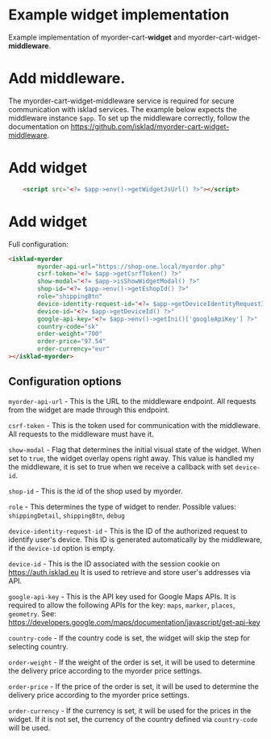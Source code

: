 # Example widget implementation
Example implementation of myorder-cart-**widget** and myorder-cart-widget-**middleware**.

# Add middleware.
The myorder-cart-widget-middleware service is required for secure communication with isklad services.
The example below expects the middleware instance `$app`.
To set up the middleware correctly, follow the documentation on https://github.com/isklad/myorder-cart-widget-middleware.

# Add widget
```html
    <script src="<?= $app->env()->getWidgetJsUrl() ?>"></script>
```

# Add widget
Full configuration:
```html
<isklad-myorder
        myorder-api-url="https://shop-one.local/myorder.php"
        csrf-token="<?= $app->getCsrfToken() ?>"
        show-modal="<?= $app->isShowWidgetModal() ?>"
        shop-id="<?= $app->env()->getEshopId() ?>"
        role="shippingBtn"
        device-identity-request-id="<?= $app->getDeviceIdentityRequestId() ?>"
        device-id="<?= $app->getDeviceId() ?>"
        google-api-key="<?= $app->env()->getIni()['googleApiKey'] ?>"
        country-code="sk"
        order-weight="700"
        order-price="97.54"
        order-currency="eur"
></isklad-myorder>
```

## Configuration options
`myorder-api-url` - This is the URL to the middleware endpoint. 
All requests from the widget are made through this endpoint.

`csrf-token` - This is the token used for communication with the middleware.
All requests to the middleware must have it.

`show-modal` - Flag that determines the initial visual state of the widget.
When set to `true`, the widget overlay opens right away.
This value is handled my the middleware, it is set to true when we receive a callback with set `device-id`.

`shop-id` - This is the id of the shop used by myorder.

`role` - This determines the type of widget to render. 
Possible values: `shippingDetail`, `shippingBtn`, `debug`

`device-identity-request-id` - This is the ID of the authorized request to identify user's device.
This ID is generated automatically by the middleware, if the `device-id` option is empty.

`device-id` - This is the ID associated with the session cookie on https://auth.isklad.eu
It is used to retrieve and store user's addresses via API.

`google-api-key` - This is the API key used for Google Maps APIs.
It is required to allow the following APIs for the key: `maps`, `marker`, `places`, `geometry`.
See: https://developers.google.com/maps/documentation/javascript/get-api-key

`country-code` - If the country code is set, the widget will skip the step for selecting country.

`order-weight` - If the weight of the order is set, it will be used to determine the delivery price according to the myorder price settings.

`order-price` - If the price of the order is set, it will be used to determine the delivery price according to the myorder price settings.

`order-currency` - If the currency is set, it will be used for the prices in the widget.
If it is not set, the currency of the country defined via `country-code` will be used.

